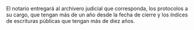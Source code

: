 El notario entregará al archivero judicial que corresponda, los protocolos a su cargo, que tengan más de un año desde la fecha de cierre y los índices de escrituras públicas que tengan más de diez años.
